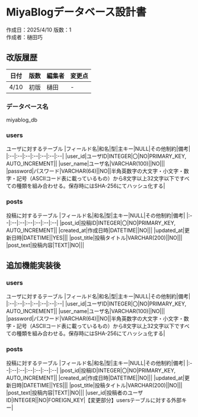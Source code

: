 # MiyaBlogデータベース設計書
作成日：2025/4/10
版数：1  
作成者：樋田巧


## 改版履歴
|日付|版数|編集者|変更点|
|-|-|-|-|
|4/10|初版|樋田|- |

### データベース名
miyablog_db

### users
ユーザに対するテーブル
|フィールド名|和名|型|主キー|NULL|その他制約|備考|
|:--|:--|:--|:--|:--|:--|:--|
|user_id|ユーザID|INTEGER|〇|NO|PRIMARY_KEY, AUTO_INCREMENT||
|user_name|ユーザ名|VARCHAR(100)||NO|||
|password|パスワード|VARCHAR(64)||NO||半角英数字の大文字・小文字・数字・記号（ASCIIコード表に載っているもの）から8文字以上32文字以下ですべての種類を組み合わせる。保存時にはSHA-256にてハッシュ化する|

### posts
投稿に対するテーブル
|フィールド名|和名|型|主キー|NULL|その他制約|備考|
|:--|:--|:--|:--|:--|:--|:--|
|post_id|投稿ID|INTEGER|〇|NO|PRIMARY_KEY, AUTO_INCREMENT||
|created_at|作成日時|DATETIME||NO|||
|updated_at|更新日時|DATETIME||YES|||
|post_title|投稿タイトル|VARCHAR(200)||NO|||
|post_text|投稿内容|TEXT||NO|||

## 追加機能実装後
### users
ユーザに対するテーブル
|フィールド名|和名|型|主キー|NULL|その他制約|備考|
|:--|:--|:--|:--|:--|:--|:--|
|user_id|ユーザID|INTEGER|〇|NO|PRIMARY_KEY, AUTO_INCREMENT||
|user_name|ユーザ名|VARCHAR(100)||NO|||
|password|パスワード|VARCHAR(64)||NO||半角英数字の大文字・小文字・数字・記号（ASCIIコード表に載っているもの）から8文字以上32文字以下ですべての種類を組み合わせる。保存時にはSHA-256にてハッシュ化する|

### posts
投稿に対するテーブル
|フィールド名|和名|型|主キー|NULL|その他制約|備考|
|:--|:--|:--|:--|:--|:--|:--|
|post_id|投稿ID|INTEGER|〇|NO|PRIMARY_KEY, AUTO_INCREMENT||
|created_at|作成日時|DATETIME||NO|||
|updated_at|更新日時|DATETIME||YES|||
|post_title|投稿タイトル|VARCHAR(200)||NO|||
|post_text|投稿内容|TEXT||NO|||
|user_id|投稿者のユーザID|INTEGER||NO|FOREIGN_KEY|【変更部分】usersテーブルに対する外部キー|